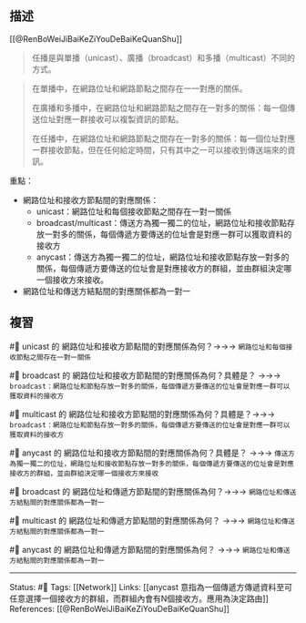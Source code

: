 ## 描述

[[@RenBoWeiJiBaiKeZiYouDeBaiKeQuanShu]]
> 任播是與單播（unicast）、廣播（broadcast）和多播（multicast）不同的方式。

> 在單播中，在網路位址和網路節點之間存在一一對應的關係。
> 
> 在廣播和多播中，在網路位址和網路節點之間存在一對多的關係：每一個傳送位址對應一群接收可以複製資訊的節點。
>
>在任播中，在網路位址和網路節點之間存在一對多的關係：每一個位址對應一群接收節點，但在任何給定時間，只有其中之一可以接收到傳送端來的資訊。


重點：
- 網路位址和接收方節點間的對應關係：
	- unicast：網路位址和每個接收節點之間存在一對一關係
	- broadcast/multicast：傳送方為獨一獨二的位址，網路位址和接收節點存放一對多的關係，每個傳遞方要傳送的位址會是對應一群可以獲取資料的接收方
	- anycast：傳送方為獨一獨二的位址，網路位址和接收節點存放一對多的關係，每個傳遞方要傳送的位址會是對應接收方的群組，並由群組決定哪一個接收方來接收。 
- 網路位址和傳送方結點間的對應關係都為一對一


## 複習

#🧠 unicast 的 網路位址和接收方節點間的對應關係為何？->->-> `網路位址和每個接收節點之間存在一對一關係`
<!--SR:!2023-01-14,18,250-->

#🧠 broadcast 的 網路位址和接收方節點間的對應關係為何？具體是？ ->->-> `broadcast：網路位址和節點存放一對多的關係，每個傳遞方要傳送的位址會是對應一群可以獲取資料的接收方`
<!--SR:!2023-01-14,18,250-->


#🧠 multicast 的 網路位址和接收方節點間的對應關係為何？具體是？->->-> `broadcast：網路位址和節點存放一對多的關係，每個傳遞方要傳送的位址會是對應一群可以獲取資料的接收方`
<!--SR:!2023-01-27,28,250-->


#🧠 anycast 的 網路位址和接收方節點間的對應關係為何？具體是？ ->->-> `傳送方為獨一獨二的位址，網路位址和接收節點存放一對多的關係，每個傳遞方要傳送的位址會是對應接收方的群組，並由群組決定哪一個接收方來接收`
<!--SR:!2022-12-30,10,250-->

#🧠 broadcast 的 網路位址和傳遞方節點間的對應關係為何？->->-> `網路位址和傳送方結點間的對應關係都為一對一`
<!--SR:!2023-01-27,28,250-->

#🧠 multicast 的 網路位址和傳遞方節點間的對應關係為何？ ->->-> `網路位址和傳送方結點間的對應關係都為一對一`
<!--SR:!2022-12-30,10,250-->

#🧠 anycast 的 網路位址和傳遞方節點間的對應關係為何？ ->->-> `網路位址和傳送方結點間的對應關係都為一對一`
<!--SR:!2023-01-16,20,250-->



---
Status: #🌱 
Tags:
[[Network]]
Links:
[[anycast 意指為一個傳遞方傳遞資料至可任意選擇一個接收方的群組，而群組內會有N個接收方。應用為決定路由]]
References:
[[@RenBoWeiJiBaiKeZiYouDeBaiKeQuanShu]]